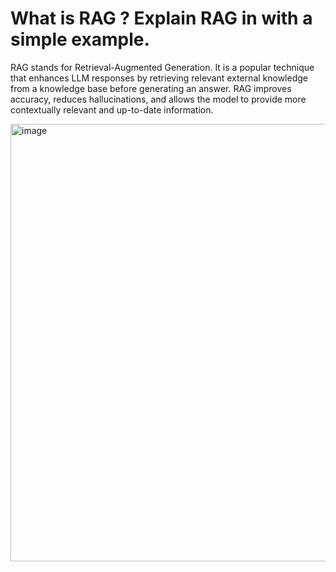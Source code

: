 # What is RAG ? Explain RAG in with a simple example.

RAG stands for Retrieval-Augmented Generation. It is a popular technique that enhances LLM responses by retrieving relevant external knowledge from a knowledge base before generating an answer. RAG improves accuracy, reduces hallucinations, and allows the model to provide more contextually relevant and up-to-date information.

<style>
  img {
    width: 700px;
  }
</style>
![image](https://github.com/user-attachments/assets/f1531e7f-16bc-402a-96ed-6dffaf886f19)


